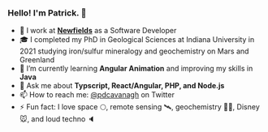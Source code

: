 ### Hello! I'm Patrick. 👋

- 🎨 I work at **[Newfields](https://www.discovernewfields.org)** as a Software Developer
- 🎓 I completed my PhD in Geological Sciences at Indiana University in 2021 studying iron/sulfur mineralogy and geochemistry on Mars and Greenland 
- 🌱 I’m currently learning **Angular Animation** and improving my skills in **Java**
- 💬 Ask me about **Typscript, React/Angular, PHP, and Node.js**
- 📫 How to reach me: [@pdcavanagh](https://www.twitter.com/pdcavanagh) on Twitter
- ⚡ Fun fact: I love space 🌕, remote sensing 🛰️, geochemistry 👨‍🔬️, Disney 🐭, and loud techno 🔈
